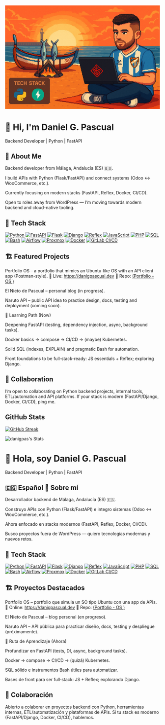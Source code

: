 ![Banner](assets/banner.png)

# 👋 Hi, I'm Daniel G. Pascual
Backend Developer | Python | FastAPI

## 🚀 About Me

Backend developer from Málaga, Andalucía (ES) 🇪🇸.

I build APIs with Python (Flask/FastAPI) and connect systems (Odoo ↔️ WooCommerce, etc.).

Currently focusing on modern stacks (FastAPI, Reflex, Docker, CI/CD).

Open to roles away from WordPress — I’m moving towards modern backend and cloud-native tooling.

## 🧠 Tech Stack

[![Python](https://img.shields.io/badge/Python-3776AB?logo=python&logoColor=white)](https://www.python.org/doc/)
[![FastAPI](https://img.shields.io/badge/FastAPI-009688?logo=fastapi&logoColor=white)](https://fastapi.tiangolo.com/)
[![Flask](https://img.shields.io/badge/Flask-000000?logo=flask&logoColor=white)](https://flask.palletsprojects.com/)
[![Django](https://img.shields.io/badge/Django-092E20?logo=django&logoColor=white)](https://docs.djangoproject.com/)
[![Reflex](https://img.shields.io/badge/Reflex-3b82f6?logo=react&logoColor=white)](https://reflex.dev/docs/)
[![JavaScript](https://img.shields.io/badge/JavaScript-F7DF1E?logo=javascript&logoColor=000)](https://developer.mozilla.org/docs/Web/JavaScript)
[![PHP](https://img.shields.io/badge/PHP-777BB4?logo=php&logoColor=white)](https://www.php.net/docs.php)
[![SQL](https://img.shields.io/badge/SQL-336791?logo=postgresql&logoColor=white)](https://www.postgresql.org/docs/)
[![Bash](https://img.shields.io/badge/Bash-121011?logo=gnu-bash&logoColor=white)](https://www.gnu.org/software/bash/manual/)
[![Airflow](https://img.shields.io/badge/Airflow-017CEE?logo=apache-airflow&logoColor=white)](https://airflow.apache.org/docs/)
[![Proxmox](https://img.shields.io/badge/Proxmox-E57000?logo=proxmox&logoColor=white)](https://pve.proxmox.com/wiki/Main_Page)
[![Docker](https://img.shields.io/badge/Docker-2496ED?logo=docker&logoColor=white)](https://docs.docker.com/)
[![GitLab CI/CD](https://img.shields.io/badge/GitLab%20CI%2FCD-FC6D26?logo=gitlab&logoColor=white)](https://docs.gitlab.com/ee/ci/)

## 🏗️ Featured Projects

Portfolio OS – a portfolio that mimics an Ubuntu-like OS with an API client app (Postman-style).
🔗 Live: https://danigpascual.dev
🔧 Repo: [(Portfolio - OS )](https://github.com/danigpas/portfolio-os)

El Nieto de Pascual – personal blog (in progress).

Naruto API – public API idea to practice design, docs, testing and deployment (coming soon).

🎯 Learning Path (Now)

Deepening FastAPI (testing, dependency injection, async, background tasks).

Docker basics → compose → CI/CD → (maybe) Kubernetes.

Solid SQL (indexes, EXPLAIN) and pragmatic Bash for automation.

Front foundations to be full‑stack-ready: JS essentials + Reflex; exploring Django.

## 🤝 Collaboration

I’m open to collaborating on Python backend projects, internal tools, ETL/automation and API platforms.
If your stack is modern (FastAPI/Django, Docker, CI/CD), ping me.

## GitHub Stats


[![GitHub Streak](https://github-readme-streak-stats.herokuapp.com?user=danigpas&theme=highcontrast)](https://git.io/streak-stats)

![danigpas's Stats](https://github-readme-stats.vercel.app/api?username=danigpas&theme=highcontrast&show_icons=true&hide_border=true&count_private=true)

# 👋 Hola, soy Daniel G. Pascual
Backend Developer | Python | FastAPI

## 🇪🇸 Español 🚀 Sobre mí

Desarrollador backend de Málaga, Andalucía (ES) 🇪🇸.

Construyo APIs con Python (Flask/FastAPI) e integro sistemas (Odoo ↔️ WooCommerce, etc.).

Ahora enfocado en stacks modernos (FastAPI, Reflex, Docker, CI/CD).

Busco proyectos fuera de WordPress — quiero tecnologías modernas y nuevos retos.

## 🧠 Tech Stack

[![Python](https://img.shields.io/badge/Python-3776AB?logo=python&logoColor=white)](https://www.python.org/doc/)
[![FastAPI](https://img.shields.io/badge/FastAPI-009688?logo=fastapi&logoColor=white)](https://fastapi.tiangolo.com/)
[![Flask](https://img.shields.io/badge/Flask-000000?logo=flask&logoColor=white)](https://flask.palletsprojects.com/)
[![Django](https://img.shields.io/badge/Django-092E20?logo=django&logoColor=white)](https://docs.djangoproject.com/)
[![Reflex](https://img.shields.io/badge/Reflex-3b82f6?logo=react&logoColor=white)](https://reflex.dev/docs/)
[![JavaScript](https://img.shields.io/badge/JavaScript-F7DF1E?logo=javascript&logoColor=000)](https://developer.mozilla.org/docs/Web/JavaScript)
[![PHP](https://img.shields.io/badge/PHP-777BB4?logo=php&logoColor=white)](https://www.php.net/docs.php)
[![SQL](https://img.shields.io/badge/SQL-336791?logo=postgresql&logoColor=white)](https://www.postgresql.org/docs/)
[![Bash](https://img.shields.io/badge/Bash-121011?logo=gnu-bash&logoColor=white)](https://www.gnu.org/software/bash/manual/)
[![Airflow](https://img.shields.io/badge/Airflow-017CEE?logo=apache-airflow&logoColor=white)](https://airflow.apache.org/docs/)
[![Proxmox](https://img.shields.io/badge/Proxmox-E57000?logo=proxmox&logoColor=white)](https://pve.proxmox.com/wiki/Main_Page)
[![Docker](https://img.shields.io/badge/Docker-2496ED?logo=docker&logoColor=white)](https://docs.docker.com/)
[![GitLab CI/CD](https://img.shields.io/badge/GitLab%20CI%2FCD-FC6D26?logo=gitlab&logoColor=white)](https://docs.gitlab.com/ee/ci/)

## 🏗️ Proyectos Destacados

Portfolio OS – portfolio que simula un SO tipo Ubuntu con una app de APIs.
🔗 Online: https://danigpascual.dev
🔧 Repo: [(Portfolio - OS )](https://github.com/danigpas/portfolio-os)

El Nieto de Pascual – blog personal (en progreso).

Naruto API – API pública para practicar diseño, docs, testing y despliegue (próximamente).

🎯 Ruta de Aprendizaje (Ahora)

Profundizar en FastAPI (tests, DI, async, background tasks).

Docker → compose → CI/CD → (quizá) Kubernetes.

SQL sólido e instrumentos Bash útiles para automatizar.

Bases de front para ser full‑stack: JS + Reflex; explorando Django.

## 🤝 Colaboración

Abierto a colaborar en proyectos backend con Python, herramientas internas, ETL/automatización y plataformas de APIs.
Si tu stack es moderno (FastAPI/Django, Docker, CI/CD), hablemos.
 

